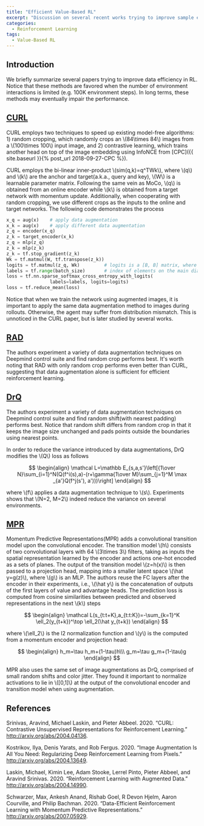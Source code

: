 ```yaml
---
title: "Efficient Value-Based RL"
excerpt: "Discussion on several recent works trying to improve sample efficiency of reinforcement learning algorithms."
categories:
  - Reinforcement Learning
tags:
  - Value-Based RL
---
```


## Introduction

We briefly summarize several papers trying to improve data efficiency in RL. Notice that these methods are favored when the number of environment interactions is limited (e.g. 100K environment steps). In long terms, these methods may eventually impair the performance.

## [CURL](#ref1)

CURL employs two techniques to speed up existing model-free algorithms: 1) random cropping, which randomly crops an \\(84\times 84\\) images from a \\(100\times 100\\) input image, and 2) contrastive learning, which trains another head on top of the image embedding using InfoNCE from [CPC]({{ site.baseurl }}{% post_url 2018-09-27-CPC %}).

CURL employs the bi-linear inner-product \\(sim(q,k)=q^TWk\\), where \\(q\\) and \\(k\\) are the anchor and target(a.k.a., query and key), \\(W\\) is a learnable parameter matrix. Following the same vein as MoCo, \\(q\\) is obtained from an online encoder while \\(k\\) is obtained from a target network with momentum update. Additionally, when cooperating with random cropping, we use different crops as the inputs to the online and target networks. The following code demonstrates the process

```python
x_q = aug(x)	# apply data augmentation
x_k = aug(x)	# apply different data augmentation
z_q = encoder(x_q)
z_k = target_encoder(x_k)
z_q = mlp(z_q)
z_k = mlp(z_k)
z_k = tf.stop_gradient(z_k)
Wk = tf.matmul(W, tf.transpose(z_k))
logits = tf.matmul(z_q, Wk)			# logits is a [B, B] matrix, where positives are on the main diagonal
labels = tf.range(batch_size)		# index of elements on the main diagonal
loss = tf.nn.sparse_softmax_cross_entropy_with_logits(
                labels=labels, logits=logits)
loss = tf.reduce_mean(loss)
```

Notice that when we train the network using augmented images, it is important to apply the same data augmentation method to images during rollouts. Otherwise, the agent may suffer from distribution mismatch. This is unnoticed in the CURL paper, but is later studied by several works.

## [RAD](#ref2)

The authors experiment a variety of data augmentation techniques on Deepmind control suite and find random crop performs best. It's worth noting that RAD with only random crop performs even better than CURL, suggesting that data augmentation alone is sufficient for efficient reinforcement learning.

## [DrQ](#ref3)

The authors experiment a variety of data augmentation techniques on Deepmind control suite and find random shift(with nearest padding) performs best. Notice that random shift differs from random crop in that it keeps the image size unchanged and pads points outside the boundaries using nearest points.

In order to reduce the variance introduced by data augmentations, DrQ modifies the \\(Q\\) loss as follows

$$
\begin{align}
\mathcal L=\mathbb E_{s,a,s'}\left[{1\over N}\sum_{i=1}^N(Q(f^i(s),a)-(r+\gamma{1\over M}\sum_{j=1}^M \max _{a'}Q(f^j(s'), a')))\right]
\end{align}
$$

where \\(f\\) applies a data augmentation technique to \\(s\\). Experiments shows that \\(N=2, M=2\\) indeed reduce the variance on several environments.

## [MPR](#ref4)

Momentum Predictive Representations(MPR) adds a convolutional transition model upon the convolutional encoder. The transition model \\(h\\) consists of two convolutional layers with 64 \\(3\times 3\\) filters, taking as inputs the spatial representation learned by the encoder and actions one-hot encoded as a sets of planes. The output of the transition model \\(z=h(x)\\) is then passed to a projection head, mapping into a smaller latent space \\(\hat y=g(z)\\), where \\(g\\) is an MLP. The authors reuse the FC layers after the encoder in their experiments, i.e., \\(\hat y\\) is the concatenation of outputs of the first layers of value and advantage heads. The prediction loss is computed from cosine similarities between predicted and observed representations in the next \\(k\\) steps

$$
\begin{align}
\mathcal L(s_{t:t+K},a_{t:t:K})=-\sum_{k=1}^K \ell_2(y_{t+k})^\top \ell_2(\hat y_{t+k})
\end{align}
$$

 where \\(\ell_2\\) is the l2 normalization function and \\(y\\) is the computed from a momentum encoder and projection head:

$$
\begin{align}
h_m=\tau h_m+(1-\tau)h\\\
g_m=\tau g_m+(1-\tau)g
\end{align}
$$

MPR also uses the same set of image augmentations as DrQ, comprised of small random shifts and color jitter. They found it important to normalize activations to lie in \\([0,1]\\) at the output of the convolutional encoder and transition model when using augmentation.

## References

<a name="ref1"></a>Srinivas, Aravind, Michael Laskin, and Pieter Abbeel. 2020. “CURL: Contrastive Unsupervised Representations for Reinforcement Learning.” http://arxiv.org/abs/2004.04136.

<a name="ref2"></a>Kostrikov, Ilya, Denis Yarats, and Rob Fergus. 2020. “Image Augmentation Is All You Need: Regularizing Deep Reinforcement Learning from Pixels.” http://arxiv.org/abs/2004.13649.

<a name="ref3"></a>Laskin, Michael, Kimin Lee, Adam Stooke, Lerrel Pinto, Pieter Abbeel, and Aravind Srinivas. 2020. “Reinforcement Learning with Augmented Data.” http://arxiv.org/abs/2004.14990.

<a name="ref4"></a>Schwarzer, Max, Ankesh Anand, Rishab Goel, R Devon Hjelm, Aaron Courville, and Philip Bachman. 2020. “Data-Efficient Reinforcement Learning with Momentum Predictive Representations.” http://arxiv.org/abs/2007.05929.